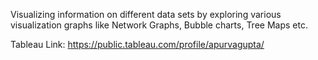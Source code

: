 Visualizing information on different data sets by exploring various visualization graphs like Network Graphs, Bubble charts, Tree Maps etc.

Tableau Link: https://public.tableau.com/profile/apurvagupta/
